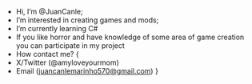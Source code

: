 - Hi, I’m @JuanCanle;
- I’m interested in creating games and mods;
- I’m currently learning C#
- If you like horror and have knowledge of some area of ​​game creation you can participate in my project
- How contact me?
{
- X/Twitter (@amyloveyourmom)
- Email (juancanlemarinho570@gmail.com)
}
